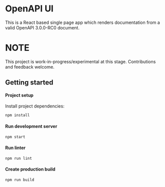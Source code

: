# OpenAPI UI

This is a React based single page app which renders documentation from a valid OpenAPI 3.0.0-RC0 document.

# NOTE

This project is work-in-progress/experimental at this stage. Contributions and feedback welcome.

## Getting started

#### Project setup

Install project dependencies:

```
npm install
```

#### Run development server

```
npm start
```

#### Run linter

```
npm run lint
```

#### Create production build

```
npm run build
```
